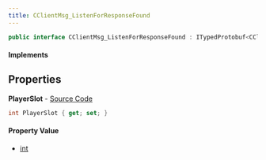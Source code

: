 ```yaml
---
title: CClientMsg_ListenForResponseFound
---
```


```csharp
public interface CClientMsg_ListenForResponseFound : ITypedProtobuf<CClientMsg_ListenForResponseFound>, INativeHandle
```

#### Implements

## Properties

**PlayerSlot** - [Source Code](https://github.com/swiftly-solution/swiftlys2/blob/main/managed/src/SwiftlyS2.Generated/Protobufs/Interfaces/CClientMsg_ListenForResponseFound.cs#L13)

```csharp
int PlayerSlot { get; set; }
```

#### Property Value

- [int](https://learn.microsoft.com/dotnet/api/system.int32)

